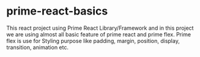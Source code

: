 # prime-react-basics
This react project using Prime React Library/Framework and in this project we are using almost all basic feature of prime react and prime flex. Prime flex is use for Styling purpose like padding, margin, position, display, transition, animation etc. 

